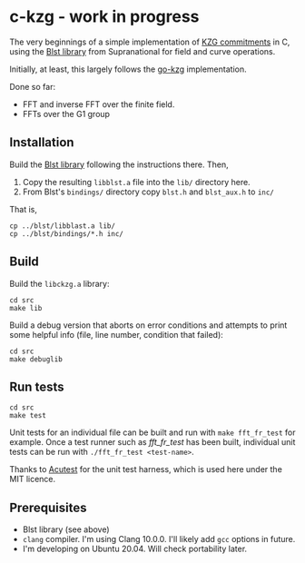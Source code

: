 # c-kzg - work in progress

The very beginnings of a simple implementation of [KZG commitments](https://dankradfeist.de/ethereum/2020/06/16/kate-polynomial-commitments.html) in C, using the [Blst library](https://github.com/supranational/blst) from Supranational for field and curve operations.

Initially, at least, this largely follows the [go-kzg](https://github.com/protolambda/go-kzg) implementation.

Done so far:
  - FFT and inverse FFT over the finite field.
  - FFTs over the G1 group

## Installation

Build the [Blst library](https://github.com/supranational/blst) following the instructions there. Then,

1. Copy the resulting `libblst.a` file into the `lib/` directory here.
2. From Blst's `bindings/` directory copy `blst.h` and `blst_aux.h` to `inc/`

That is,

```
cp ../blst/libblast.a lib/
cp ../blst/bindings/*.h inc/
```

## Build

Build the `libckzg.a` library:

```
cd src
make lib
```

Build a debug version that aborts on error conditions and attempts to print some helpful info (file, line number, condition that failed):

```
cd src
make debuglib
```

## Run tests

```
cd src
make test
```

Unit tests for an individual file can be built and run with `make fft_fr_test` for example. Once a test runner such as *fft_fr_test* has been built, individual unit tests can be run with `./fft_fr_test <test-name>`.

Thanks to [Acutest](https://github.com/mity/acutest) for the unit test harness, which is used here under the MIT licence.

## Prerequisites

 - Blst library (see above)
 - `clang` compiler. I'm using Clang 10.0.0. I'll likely add `gcc` options in future.
 - I'm developing on Ubuntu 20.04. Will check portability later.
